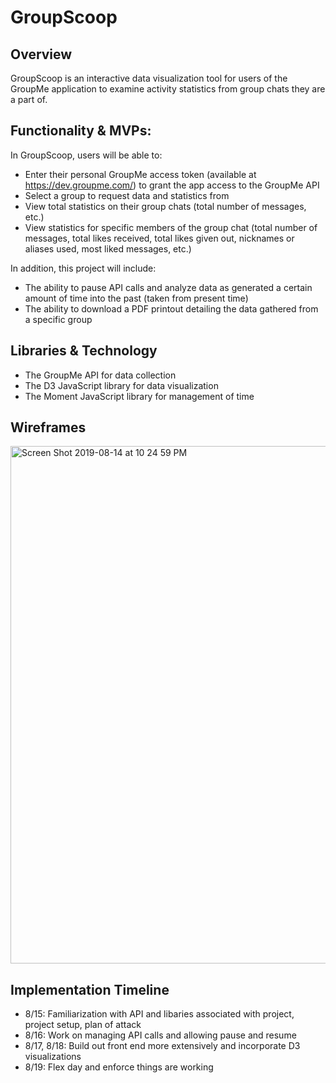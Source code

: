 # GroupScoop

## Overview

GroupScoop is an interactive data visualization tool for users of the GroupMe application to examine activity statistics from group chats they are a part of. 

## Functionality & MVPs:

In GroupScoop, users will be able to: 
* Enter their personal GroupMe access token (available at https://dev.groupme.com/) to grant the app access to the GroupMe API
* Select a group to request data and statistics from
* View total statistics on their group chats (total number of messages, etc.)
* View statistics for specific members of the group chat (total number of messages, total likes received, total likes given out, nicknames or aliases used, most liked messages, etc.)

In addition, this project will include:
* The ability to pause API calls and analyze data as generated a certain amount of time into the past (taken from present time)
* The ability to download a PDF printout detailing the data gathered from a specific group

## Libraries & Technology

* The GroupMe API for data collection
* The D3 JavaScript library for data visualization
* The Moment JavaScript library for management of time

## Wireframes

<img width="828" alt="Screen Shot 2019-08-14 at 10 24 59 PM" src="https://user-images.githubusercontent.com/43277513/63068785-7e28cc00-bee2-11e9-9cf5-98b19130a908.png">

## Implementation Timeline

* 8/15: Familiarization with API and libaries associated with project, project setup, plan of attack
* 8/16: Work on managing API calls and allowing pause and resume
* 8/17, 8/18: Build out front end more extensively and incorporate D3 visualizations
* 8/19: Flex day and enforce things are working
